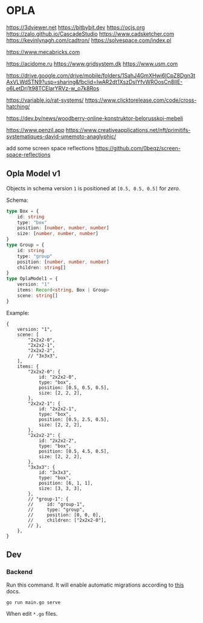 # OPLA

https://3dviewer.net
https://bitbybit.dev
https://ocjs.org
https://zalo.github.io/CascadeStudio
https://www.cadsketcher.com
https://kevinlynagh.com/cadtron/
https://solvespace.com/index.pl

https://www.mecabricks.com

https://acidome.ru
https://www.gridsystem.dk
https://www.usm.com

https://drive.google.com/drive/mobile/folders/1SahJ4GmXHwj6lCpZ8Dgn3tAxVLWdSTN9?usp=sharing&fbclid=IwAR2dt1XszDsIYfvWROosCn8IIE-o6LetDrj1t98TCElarYRVz-w_o7k8Ros

https://variable.io/rat-systems/
https://www.clicktorelease.com/code/cross-hatching/

https://dev.by/news/woodberry-online-konstruktor-belorusskoi-mebeli

https://www.penzil.app
https://www.creativeapplications.net/nft/primitifs-systematiques-david-umemoto-anaglyphic/

add some screen space reflections 
https://github.com/0beqz/screen-space-reflections

## Opla Model v1

Objects in schema version `1` is positioned at `[0.5, 0.5, 0.5]` for *zero*.

Schema:
```ts
type Box = {
    id: string
    type: "box"
    position: [number, number, number]
    size: [number, number, number]
}
type Group = {
    id: string
    type: "group"
    position: [number, number, number]
    children: string[]
}
type OplaModel1 = {
    version: "1"
    items: Record<string, Box | Group>
    scene: string[]
}
```

Example:
```json5
{
    version: "1",
    scene: [
        "2x2x2-0",
        "2x2x2-1",
        "2x2x2-2",
        // "3x3x3",
    ],
    items: {
        "2x2x2-0": {
            id: "2x2x2-0",
            type: "box",
            position: [0.5, 0.5, 0.5],
            size: [2, 2, 2],
        },
        "2x2x2-1": {
            id: "2x2x2-1",
            type: "box",
            position: [0.5, 2.5, 0.5],
            size: [2, 2, 2],
        },
        "2x2x2-2": {
            id: "2x2x2-2",
            type: "box",
            position: [0.5, 4.5, 0.5],
            size: [2, 2, 2],
        },
        "3x3x3": {
            id: "3x3x3",
            type: "box",
            position: [6, 1, 1],
            size: [3, 3, 3],
        },
        // "group-1": {
        //     id: "group-1",
        //     type: "group",
        //     position: [0, 0, 0],
        //     children: ["2x2x2-0"],
        // },
    },
}
```

## Dev

### Backend

Run this command. It will enable automatic migrations according to [this](https://pocketbase.io/docs/go-migrations/) docs.

```
go run main.go serve
```

When edit `*.go` files.
